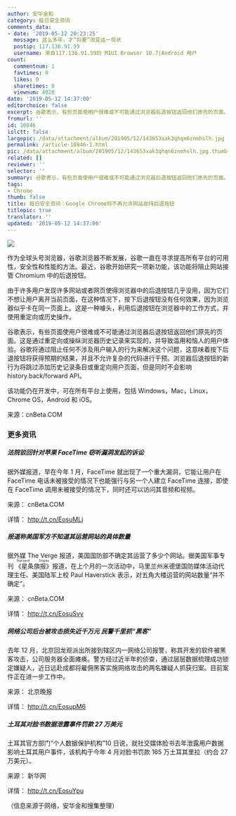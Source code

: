 ```yaml
---
author: 安华金和
category: 每日安全资讯
comments_data:
- date: '2019-05-12 20:23:25'
  message: 这么多年，才“将要”改变这一现状
  postip: 117.136.91.59
  username: 来自117.136.91.59的 MIUI Browser 10.7|Android 用户
count:
  commentnum: 1
  favtimes: 0
  likes: 0
  sharetimes: 0
  viewnum: 4028
date: '2019-05-12 14:37:00'
editorchoice: false
excerpt: 谷歌表示，有些页面使用户很难或不可能通过浏览器后退按钮返回他们原先的页面。谷歌将通过阻止任何不涉及用户输入的行为来解决这个问题.
fromurl: ''
id: 10846
islctt: false
largepic: /data/attachment/album/201905/12/143653xak3qhqn6znmhslh.jpg
permalink: /article-10846-1.html
pic: /data/attachment/album/201905/12/143653xak3qhqn6znmhslh.jpg.thumb.jpg
related: []
reviewer: ''
selector: ''
summary: 谷歌表示，有些页面使用户很难或不可能通过浏览器后退按钮返回他们原先的页面。谷歌将通过阻止任何不涉及用户输入的行为来解决这个问题.
tags:
- Chrome
thumb: false
title: 每日安全资讯：Google Chrome将不再允许网站劫持后退按钮
titlepic: true
translator: ''
updated: '2019-05-12 14:37:00'
---
```


![](/data/attachment/album/201905/12/143653xak3qhqn6znmhslh.jpg)


作为全球头号浏览器，谷歌浏览器不断发展，谷歌一直在寻求提高所有平台的可用性，安全性和性能的方法。最近，谷歌开始研究一项新功能，该功能将阻止网站接管 Chromium 中的后退按钮。


由于许多用户发现许多网站或者网页使得浏览器中的后退按钮几乎没用，因为它们不想让用户离开当前页面，在这种情况下，按下后退按钮没有任何效果，因为浏览器似乎卡在同一页面上。这是一种噱头，利用后退按钮在浏览器中的工作方式，并使用重定向或历史操作。


谷歌表示，有些页面使用户很难或不可能通过浏览器后退按钮返回他们原先的页面。这是通过重定向或操纵浏览器历史记录来实现的，并导致滥用和恼人的用户体验。谷歌将通过阻止任何不涉及用户输入的行为来解决这个问题，这意味着按下后退按钮将获得预期的结果，并且不允许复杂的代码进行干预。浏览器后退按钮的新行为将跳过添加历史记录条目或重定向用户页面，但是同时不会影响 history.back/forward API。


该功能仍在开发中，可在所有平台上使用，包括 Windows，Mac，Linux，Chrome OS，Android 和 iOS。 


来源：cnBeta.COM


### 更多资讯


##### 法院驳回针对苹果 FaceTime 窃听漏洞发起的诉讼


据外媒报道，早在今年 1 月，FaceTime 就出现了一个重大漏洞，它能让用户在 FaceTime 电话未被接受的情况下也能强行与另一个人建立 FaceTime 连接，即使在 FaceTime 调用未被接受的情况下，同时还可以访问其音频和视频。


来源： cnBeta.COM


详情： <http://t.cn/EosuMLj> 


##### 报道称美国军方不知道其运营网站的具体数量


据外媒 The Verge 报道，美国国防部不确定其运营了多少个网站。据美国军事专刊<ruby> 《星条旗报》 <rp>  （ </rp> <rt>  Starsand Stripes </rt> <rp>  ） </rp></ruby>报道，在上个月的一次活动中，马里兰州米德堡国防媒体活动代理主任、美国陆军上校 Paul Haverstick 表示，对五角大楼运营的网站数量“并不确定”。


来源： cnBeta.COM


详情： <http://t.cn/EosuSvy> 


##### 网络公司后台被攻击损失近千万元 民警千里抓“黑客”


去年 12 月，北京回龙观派出所接到辖区内一网络公司报警，称其开发的软件被黑客攻击，公司服务器全面瘫痪。警方经过近半年的侦查，通过层层数据梳理成功锁定嫌疑人，近日远赴成都将雇佣黑客实施网络攻击的两名嫌疑人抓获归案。目前案件正在进一步工作中。


来源： 北京晚报


详情： <http://t.cn/EosupM6> 


##### 土耳其对脸书数据泄露事件罚款 27 万美元


土耳其官方部门“个人数据保护机构”10 日说，就社交媒体脸书去年泄露用户数据影响土耳其用户事件，该机构于今年 4 月对脸书罚款 165 万土耳其里拉（约合 27 万美元）。


来源： 新华网


详情： <http://t.cn/EosuYpu> 


（信息来源于网络，安华金和搜集整理）